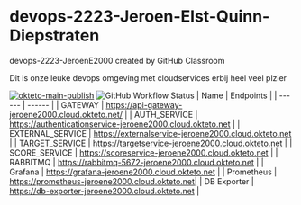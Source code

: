 # devops-2223-Jeroen-Elst-Quinn-Diepstraten
devops-2223-JeroenE2000 created by GitHub Classroom

Dit is onze leuke devops omgeving met cloudservices erbij heel veel plzier

[![okteto-main-publish](https://img.shields.io/badge/service-up-brightgreen)](https://api-gateway-jeroene2000.cloud.okteto.net/)
![GitHub Workflow Status](https://img.shields.io/github/actions/workflow/status/avans-devops/devops-2223-Jeroen-Elst-Quinn-Diepstraten/workflows/nodetesting.js.yml)
| Name | Endpoints |
| ------ | ------ |
| GATEWAY | https://api-gateway-jeroene2000.cloud.okteto.net/ |
| AUTH_SERVICE | https://authenticationservice-jeroene2000.cloud.okteto.net |
| EXTERNAL_SERVICE | https://externalservice-jeroene2000.cloud.okteto.net |
| TARGET_SERVICE | https://targetservice-jeroene2000.cloud.okteto.net |
| SCORE_SERVICE | https://scoreservice-jeroene2000.cloud.okteto.net |
| RABBITMQ | https://rabbitmq-5672-jeroene2000.cloud.okteto.net |
| Grafana | https://grafana-jeroene2000.cloud.okteto.net |
| Prometheus | https://prometheus-jeroene2000.cloud.okteto.net|
| DB Exporter | https://db-exporter-jeroene2000.cloud.okteto.net |
